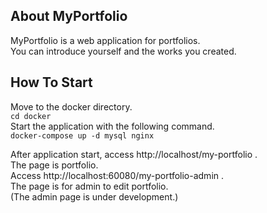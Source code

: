 
## About MyPortfolio

MyPortfolio is a web application for portfolios.  
You can introduce yourself and the works you created.

## How To Start
Move to the docker directory.  
`cd docker`  
Start the application with the following command.  
`docker-compose up -d mysql nginx`

After application start, access http://localhost/my-portfolio .  
The page is portfolio.  
Access http://localhost:60080/my-portfolio-admin .  
The page is for admin to edit portfolio.  
(The admin page is under development.)

